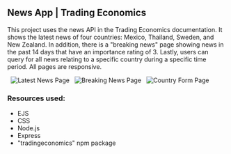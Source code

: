 ## News App | Trading Economics
This project uses the news API in the Trading Economics documentation. It shows the latest news of four countries: Mexico, Thailand, Sweden, and New Zealand. In addition, there is a "breaking news" page showing news in the past 14 days that have an importance rating of 3. Lastly, users can query for all news relating to a specific country during a specific time period. All pages are responsive.

&nbsp;
![Latest News Page](/images/latest-page.png )
&nbsp;
![Breaking News Page](/images/breakingNews-page.png )
&nbsp;
![Country Form Page](/images/countryForm-page.png )

### Resources used:
* EJS
* CSS
* Node.js
* Express
* "tradingeconomics" npm package
